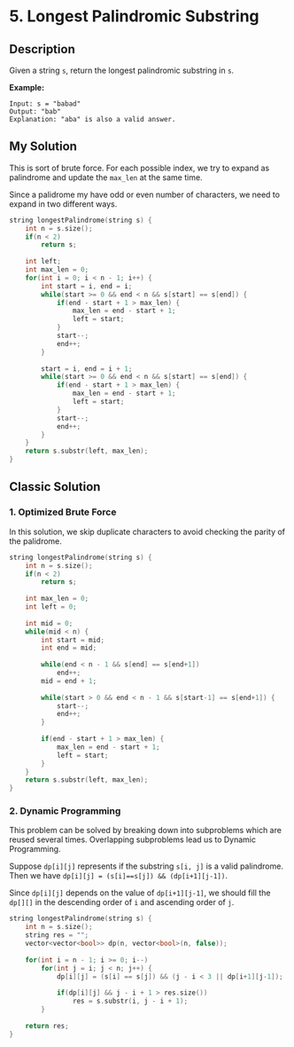 # 5. Longest Palindromic Substring

## Description
Given a string `s`, return the longest palindromic substring in `s`.

**Example:**
```
Input: s = "babad"
Output: "bab"
Explanation: "aba" is also a valid answer.
```

## My Solution
This is sort of brute force. For each possible index, we try to expand as palindrome and update the `max_len` at the same time.

Since a palidrome my have odd or even number of characters, we need to expand in two different ways.

```C++
string longestPalindrome(string s) {
    int n = s.size();
    if(n < 2)
        return s;
    
    int left;
    int max_len = 0;
    for(int i = 0; i < n - 1; i++) {
        int start = i, end = i;
        while(start >= 0 && end < n && s[start] == s[end]) {
            if(end - start + 1 > max_len) {
                max_len = end - start + 1;
                left = start;
            }
            start--;
            end++;
        }
        
        start = i, end = i + 1;
        while(start >= 0 && end < n && s[start] == s[end]) {
            if(end - start + 1 > max_len) {
                max_len = end - start + 1;
                left = start;
            }
            start--;
            end++;     
        }
    }
    return s.substr(left, max_len);
}
```

## Classic Solution
### 1. Optimized Brute Force
In this solution, we skip duplicate characters to avoid checking the parity of the palidrome.

```C++
string longestPalindrome(string s) {
    int n = s.size();
    if(n < 2)
        return s;
    
    int max_len = 0;
    int left = 0;
    
    int mid = 0;
    while(mid < n) {
        int start = mid;
        int end = mid;
        
        while(end < n - 1 && s[end] == s[end+1])
            end++;
        mid = end + 1;
        
        while(start > 0 && end < n - 1 && s[start-1] == s[end+1]) {
            start--;
            end++;
        }
        
        if(end - start + 1 > max_len) {
            max_len = end - start + 1;
            left = start;
        }
    }
    return s.substr(left, max_len);
}
```

### 2. Dynamic Programming 
This problem can be solved by breaking down into subproblems which are reused several times. Overlapping subproblems lead us to Dynamic Programming.

Suppose `dp[i][j]` represents if the substring `s[i, j]` is a valid palindrome. Then we have `dp[i][j] = (s[i]==s[j]) && (dp[i+1][j-1])`.

Since `dp[i][j]` depends on the value of `dp[i+1][j-1]`, we should fill the `dp[][]` in the descending order of `i` and ascending order of `j`.

```c++
string longestPalindrome(string s) {
    int n = s.size();
    string res = "";
    vector<vector<bool>> dp(n, vector<bool>(n, false));
        
    for(int i = n - 1; i >= 0; i--)
        for(int j = i; j < n; j++) {
            dp[i][j] = (s[i] == s[j]) && (j - i < 3 || dp[i+1][j-1]);
            
            if(dp[i][j] && j - i + 1 > res.size())
                res = s.substr(i, j - i + 1);
        }
    
    return res;
}
```
